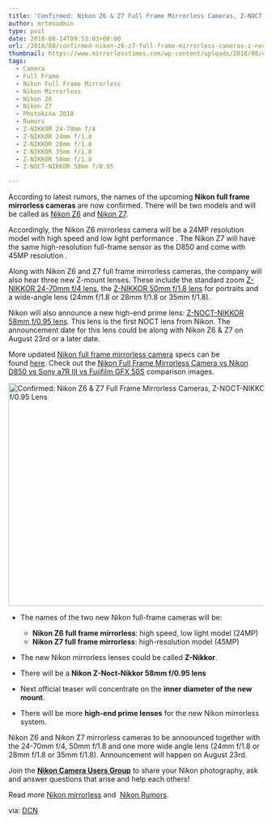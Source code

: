 ```yaml
---
title: 'Confirmed: Nikon Z6 & Z7 Full Frame Mirrorless Cameras, Z-NOCT-NIKKOR 58mm f/0.95 Lens'
author: mrtmsadmin
type: post
date: 2018-08-14T09:53:03+00:00
url: /2018/08/confirmed-nikon-z6-z7-full-frame-mirrorless-cameras-z-noct-nikkor-58mm-f-0-95-lens/
thumbnail: https://www.mirrorlesstimes.com/wp-content/uploads/2018/08/confirmed-nikon-z6-and-z7-full-frame-mirrorless-cameras-coming-on-august-23rd.jpg
tags:
  - Camera
  - Full Frame
  - Nikon Full Frame Mirrorless
  - Nikon Mirrorless
  - Nikon Z6
  - Nikon Z7
  - Photokina 2018
  - Rumors
  - Z-NIKKOR 24-70mm f/4
  - Z-NIKKOR 24mm f/1.8
  - Z-NIKKOR 28mm f/1.8
  - Z-NIKKOR 35mm f/1.8
  - Z-NIKKOR 50mm f/1.8
  - Z-NOCT-NIKKOR 58mm f/0.95

---
```

According to latest rumors, the names of the upcoming **Nikon full frame mirrorless cameras** are now confirmed. There will be two models and will be called as [Nikon Z6][1] and [Nikon Z7][1].

Accordingly, the Nikon Z6 mirrorless camera will be a 24MP resolution model with high speed and low light performance . The Nikon Z7 will have the same high-resolution full-frame sensor as the D850 and come with 45MP resolution .

Along with Nikon Z6 and Z7 full frame mirrorless cameras, the company will also hear three new Z-mount lenses. These include the standard zoom [Z-NIKKOR 24-70mm f/4 lens][2], the [Z-NIKKOR 50mm f/1.8 lens][3] for portraits and a wide-angle lens (24mm f/1.8 or 28mm f/1.8 or 35mm f/1.8).

Nikon will also announce a new high-end prime lens: [Z-NOCT-NIKKOR 58mm f/0.95 lens][4]. This lens is the first NOCT lens from Nikon. The announcement date for this lens could be along with Nikon Z6 & Z7 on August 23rd or a later date. <!--more-->

More updated [Nikon full frame mirrorless camera][5] specs can be found [here][6]. Check out the [Nikon Full Frame Mirrorless Camera vs Nikon D850 vs Sony a7R III vs Fujifilm GFX 50S][7] comparison images.

[<img class="aligncenter wp-image-2218 size-full" title="Confirmed: Nikon Z6 & Z7 Full Frame Mirrorless Cameras, Z-NOCT-NIKKOR 58mm f/0.95 Lens" src="https://i1.wp.com/www.mirrorlesstimes.com/wp-content/uploads/2018/08/confirmed-nikon-z6-and-z7-full-frame-mirrorless-cameras-coming.jpg?resize=600%2C440&#038;ssl=1" alt="Confirmed: Nikon Z6 & Z7 Full Frame Mirrorless Cameras, Z-NOCT-NIKKOR 58mm f/0.95 Lens" width="600" height="440" srcset="https://i1.wp.com/www.mirrorlesstimes.com/wp-content/uploads/2018/08/confirmed-nikon-z6-and-z7-full-frame-mirrorless-cameras-coming.jpg?w=1200&ssl=1 1200w, https://i1.wp.com/www.mirrorlesstimes.com/wp-content/uploads/2018/08/confirmed-nikon-z6-and-z7-full-frame-mirrorless-cameras-coming.jpg?resize=409%2C300&ssl=1 409w, https://i1.wp.com/www.mirrorlesstimes.com/wp-content/uploads/2018/08/confirmed-nikon-z6-and-z7-full-frame-mirrorless-cameras-coming.jpg?resize=768%2C563&ssl=1 768w, https://i1.wp.com/www.mirrorlesstimes.com/wp-content/uploads/2018/08/confirmed-nikon-z6-and-z7-full-frame-mirrorless-cameras-coming.jpg?resize=970%2C711&ssl=1 970w" sizes="(max-width: 600px) 100vw, 600px" data-recalc-dims="1" />][8]

  * The names of the two new Nikon full-frame cameras will be: 
      * **Nikon Z6 full frame mirrorless**: high speed, low light model (24MP)
      * **Nikon Z7 full frame mirrorless**: high-resolution model (45MP)

  * The new Nikon mirrorless lenses could be called **Z-Nikkor**.
  * There will be a **Nikon Z-Noct-Nikkor 58mm f/0.95 lens**
  * Next official teaser will concentrate on the **inner diameter of the new mount**.
  * There will be more **high-end prime lenses** for the new Nikon mirrorless system.

Nikon Z6 and Nikon Z7 mirrorless cameras to be annoounced together with the 24-70mm f/4, 50mm f/1.8 and one more wide angle lens (24mm f/1.8 or 28mm f/1.8 or 35mm f/1.8). Announcement will happen on August 23rd.

Join the <a class="ext-link" title="" href="https://www.facebook.com/groups/868201466609763/" target="_blank" rel="external nofollow noopener"><strong>Nikon Camera Users Group</strong></a> to share your Nikon photography, ask and answer questions that arise and help each others!

Read more [Nikon mirrorless][9] and  <a href="https://www.dailycameranews.com/tag/nikon-rumors/" target="_blank" rel="noopener">Nikon Rumors</a>.

via: <a href="https://www.dailycameranews.com/2018/08/confirmed-nikon-z6-and-z7-full-frame-mirrorless-cameras-coming-on-august-23rd/" target="_blank" rel="noopener">DCN</a>

 [1]: https://www.mirrorlesstimes.com/tag/nikon-z6/
 [2]: https://www.mirrorlesstimes.com/tag/z-nikkor-24-70mm-f-4/
 [3]: https://www.mirrorlesstimes.com/tag/z-nikkor-50mm-f-1-8/
 [4]: https://www.mirrorlesstimes.com/tag/z-noct-nikkor-58mm-f-0-95/
 [5]: https://www.mirrorlesstimes.com/tag/nikon-full-frame-mirrorless/
 [6]: https://www.mirrorlesstimes.com/2018/08/nikon-full-frame-mirrorless-camera-rumors-recap/
 [7]: https://www.dailycameranews.com/2018/08/coomparison-images-nikon-full-frame-mirrorless-camera-vs-nikon-d850-sony-a7r-iii-fujifilm-gfx-50s/
 [8]: https://i1.wp.com/www.mirrorlesstimes.com/wp-content/uploads/2018/08/confirmed-nikon-z6-and-z7-full-frame-mirrorless-cameras-coming.jpg?ssl=1
 [9]: https://www.mirrorlesstimes.com/tag/nikon-mirrorless/